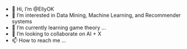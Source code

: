 - 👋 Hi, I’m @EllyOK
- 👀 I’m interested in Data Mining, Machine Learning, and Recommender systems
- 🌱 I’m currently learning game theory ...
- 💞️ I’m looking to collaborate on AI + X
- 📫 How to reach me ...

<!---
EllyOK/EllyOK is a ✨ special ✨ repository because its `README.md` (this file) appears on your GitHub profile.
You can click the Preview link to take a look at your changes.
--->
